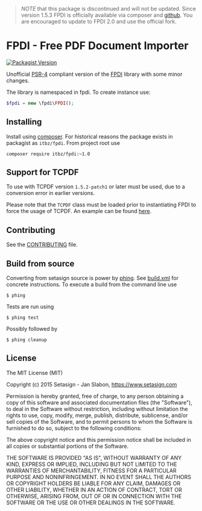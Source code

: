 > *NOTE* that this package is discontinued and will not be updated.
> Since version 1.5.3 FPDI is officially available via composer and
> [github](https://github.com/Setasign/FPDI). You are encouraged to
> update to FPDI 2.0 and use the official fork.

# FPDI - Free PDF Document Importer

[![Packagist Version](https://img.shields.io/packagist/v/itbz/fpdi.svg?style=flat-square)](https://packagist.org/packages/itbz/fpdi)

Unofficial [PSR-4](http://www.php-fig.org/psr/psr-4/) compliant version of the
[FPDI](http://www.setasign.com/products/fpdi/about/) library with some minor
changes.

The library is namespaced in fpdi. To create instance use:

```php
$fpdi = new \fpdi\FPDI();
```

Installing
-----------
Install using [composer](https://getcomposer.org/). For historical reasons the
package exists in packagist as `itbz/fpdi`. From project root use

    composer require itbz/fpdi:~1.0

Support for TCPDF
-----------------
To use with TCPDF version `1.5.2-patch1` or later must be used, due to a
conversion error in earlier versions.

Please note that the `TCPDF` class must be loaded prior to instantiating FPDI
to force the usage of TCPDF. An example can be found [here](https://github.com/hanneskod/fpdi/issues/16).

Contributing
------------
See the [CONTRIBUTING](CONTRIBUTING.md) file.

Build from source
-----------------
Converting from setasign source is power by [phing](https://www.phing.info/).
See [build.xml](build.xml) for concrete instructions. To execute a build from
the command line use

    $ phing

Tests are run using

    $ phing test

Possibly followed by

    $ phing cleanup

License
-------
The MIT License (MIT)

Copyright (c) 2015 Setasign - Jan Slabon, https://www.setasign.com

Permission is hereby granted, free of charge, to any person obtaining a copy
of this software and associated documentation files (the "Software"), to deal
in the Software without restriction, including without limitation the rights
to use, copy, modify, merge, publish, distribute, sublicense, and/or sell
copies of the Software, and to permit persons to whom the Software is
furnished to do so, subject to the following conditions:

The above copyright notice and this permission notice shall be included in
all copies or substantial portions of the Software.

THE SOFTWARE IS PROVIDED "AS IS", WITHOUT WARRANTY OF ANY KIND, EXPRESS OR
IMPLIED, INCLUDING BUT NOT LIMITED TO THE WARRANTIES OF MERCHANTABILITY,
FITNESS FOR A PARTICULAR PURPOSE AND NONINFRINGEMENT. IN NO EVENT SHALL THE
AUTHORS OR COPYRIGHT HOLDERS BE LIABLE FOR ANY CLAIM, DAMAGES OR OTHER
LIABILITY, WHETHER IN AN ACTION OF CONTRACT, TORT OR OTHERWISE, ARISING FROM,
OUT OF OR IN CONNECTION WITH THE SOFTWARE OR THE USE OR OTHER DEALINGS IN
THE SOFTWARE.

